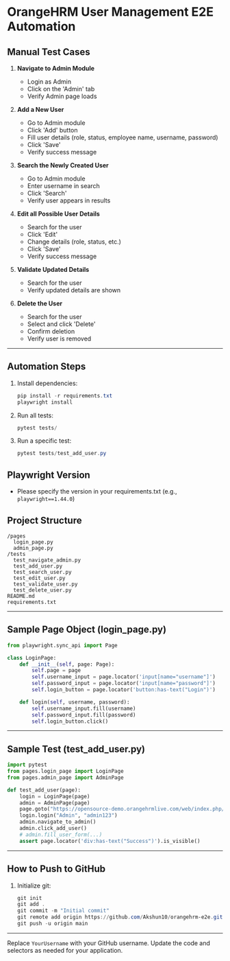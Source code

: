 # OrangeHRM User Management E2E Automation

## Manual Test Cases

1. **Navigate to Admin Module**
   - Login as Admin
   - Click on the 'Admin' tab
   - Verify Admin page loads

2. **Add a New User**
   - Go to Admin module
   - Click 'Add' button
   - Fill user details (role, status, employee name, username, password)
   - Click 'Save'
   - Verify success message

3. **Search the Newly Created User**
   - Go to Admin module
   - Enter username in search
   - Click 'Search'
   - Verify user appears in results

4. **Edit all Possible User Details**
   - Search for the user
   - Click 'Edit'
   - Change details (role, status, etc.)
   - Click 'Save'
   - Verify success message

5. **Validate Updated Details**
   - Search for the user
   - Verify updated details are shown

6. **Delete the User**
   - Search for the user
   - Select and click 'Delete'
   - Confirm deletion
   - Verify user is removed

---

## Automation Steps

1. Install dependencies:
   ```powershell
   pip install -r requirements.txt
   playwright install
   ```
2. Run all tests:
   ```powershell
   pytest tests/
   ```
3. Run a specific test:
   ```powershell
   pytest tests/test_add_user.py
   ```

## Playwright Version
- Please specify the version in your requirements.txt (e.g., `playwright==1.44.0`)

## Project Structure
```
/pages
  login_page.py
  admin_page.py
/tests
  test_navigate_admin.py
  test_add_user.py
  test_search_user.py
  test_edit_user.py
  test_validate_user.py
  test_delete_user.py
README.md
requirements.txt
```

---

## Sample Page Object (login_page.py)
```python
from playwright.sync_api import Page

class LoginPage:
    def __init__(self, page: Page):
        self.page = page
        self.username_input = page.locator('input[name="username"]')
        self.password_input = page.locator('input[name="password"]')
        self.login_button = page.locator('button:has-text("Login")')

    def login(self, username, password):
        self.username_input.fill(username)
        self.password_input.fill(password)
        self.login_button.click()
```

---

## Sample Test (test_add_user.py)
```python
import pytest
from pages.login_page import LoginPage
from pages.admin_page import AdminPage

def test_add_user(page):
    login = LoginPage(page)
    admin = AdminPage(page)
    page.goto("https://opensource-demo.orangehrmlive.com/web/index.php/auth/login")
    login.login("Admin", "admin123")
    admin.navigate_to_admin()
    admin.click_add_user()
    # admin.fill_user_form(...)
    assert page.locator('div:has-text("Success")').is_visible()
```

---

## How to Push to GitHub
1. Initialize git:
   ```powershell
   git init
   git add .
   git commit -m "Initial commit"
   git remote add origin https://github.com/Akshun10/orangehrm-e2e.git
   git push -u origin main
   ```

---

Replace `YourUsername` with your GitHub username. Update the code and selectors as needed for your application.
